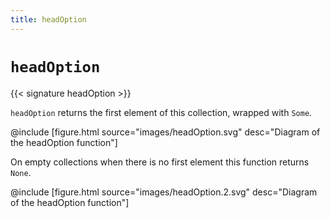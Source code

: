 ```yaml
---
title: headOption
---
```


# `headOption`

{{< signature headOption >}}

`headOption` returns the first element of this collection, wrapped with `Some`.

@include [figure.html source="images/headOption.svg" desc="Diagram of the headOption function"]

On empty collections when there is no first element this function returns `None`.

@include [figure.html source="images/headOption.2.svg" desc="Diagram of the headOption function"]
